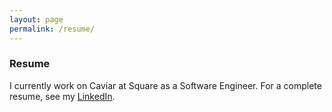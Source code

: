 ```yaml
---
layout: page
permalink: /resume/
---
```


<h3> Resume </h3>
I currently work on Caviar at Square as a Software Engineer. For a complete resume, see my <a href="https://www.linkedin.com/in/jmecom">LinkedIn</a>.

<!-- <div class="text-center">
  <h2>Jordan Mecom</h2>
    <p class="text-muted" align="left">Phone: 908-227-3780 <br> Email: jmecom AT wustl DOT edu
	  <br> Github: <a href="https://github.com/jmecom/">https://github.com/jmecom/</a>
    </p>


    <h3 align="left"> Education </h3>
      <p align="left"> <b>Washington University in St. Louis</b> <span class="text-muted"> | St. Louis, MO</span>
      <span style="float:right;" class="text-muted">August 2012 - May 2016</span>
      <div align="left"> <i>Bachelor of Science with a Major in Computer Science</i> </div>
      <ul class="resumeList" align="left">
        <li><b>Major GPA: 3.64/4.00</b></li>
        <li><b>Activities and volunteering:</b> Association for Computing Machinery, Making Music Matters</li>
        <li><b>Relevant courses:</b> Machine Learning, Computational Photography, Computer Graphics, Advanced Algorithms, Rapid Prototyping and Creative Development, Software Engineering Workshop </li>
      </ul>
      </p>

    <h3 align="left"> Skills </h3>
      <div align="left" class="resumeSection">
        <ul class="resumeList" align="left">
          <li><b>Programming Languages:</b> Proficient with Python, Java, Javascript, MATLAB, C++, HTML, and familiar with C and VHDL</li>
          <li><b>Technologies:</b> OpenGL, THREE.js, Unity3D, Jekyll, AngularJS </li>
	  	</ul>
	  </div>

    <h3 align="left"> Personal Projects </h3>
      <div align="left" class="resumeSection">
        See <a href="http://jmecom.github.io/projects/">my projects page.</a>
      </div>

    <h3 align="left"> Work Experience </h3>
      <div align="left" class="resumeSection">

      <b>Square</b> <span class="text-muted"> | San Francisco, CA</span>
        <span style="float:right;" class="text-muted">June 2016 - Present</span>
        <div align="left"><i>Software Engineer</i></div>
        <ul class="resumeList" align="left">
          I currently work on Caviar.
        </ul>

        <b>Opower</b> <span class="text-muted"> | San Francisco, CA</span>
        <span style="float:right;" class="text-muted">May 2015 - August 2015</span>
        <div align="left"><i>Software Engineering Intern</i></div>
        <ul class="resumeList" align="left">
          <li>Built an AngularJS application that efficiently displays customer billing data for utility company’s customer representatives</li>
          <li>Integrated client-side code with a multithreaded back-end service that provides customer data as JSON, written in Java</li>
          <li>Delivered internal tech talks on current technologies and demoed my team’s newly developed product</li>
        </ul>

        <b>WUSTL Media and Machines Laboratory</b> <span class="text-muted"> | St. Louis, MO</span>
        <span style="float:right;" class="text-muted">August 2014 - December 2014</span>
        <div align="left"><i>Research Assistant</i></div>
        <ul class="resumeList" align="left">
          <li>Contributed to the development of Gorgon, an interactive molecular modeling system using Python, OpenGL, and PyQT</li>
          <li>Designed and built statistical tools for evaluating the quality of molecular models</li>
          <li>Restructured Gorgon's user interface to improve usability and clarity</li>
        </ul>

      <b>WUSTL Computer Science Department</b> <span class="text-muted"> | St. Louis, MO</span>
      <span style="float:right;" class="text-muted">August 2014 - Present</span>
      <div align="left"><i>Teaching Assistant, Computer Science I and II, Algorithms and Data Structures</i></div>
        <ul class="resumeList" align="left">
          <li>Taught students, in lab and studio sessions, core Computer Science ideas such as object oriented programming and recursion</li>
          <li>Provided guidance and debugged students’ weekly lab assignments during office hours</li>
        </ul>

    <h3 align="left"> Leadership </h3>
      <div align="left" class="resumeSection">
       <b>Association for Computing Machinery</b>
        <span style="float:right;" class="text-muted">Spring 2014 - Present</span>
        <div align="left"><i>Industry Liaison, Public Relations</i></div>
        <ul class="resumeList" align="left">
          <li>Coordinated sponsorships and on-campus presentations with Google, Salesforce, Microsoft, and more</li>
          <li>Organized social events, such as Hackathons and game nights, to strengthen the student Computer Science community</li>
          <li>Held ACM office hours to provide additional assistance to students for all introduction level Computer Science courses</li>
        </ul>

      <div align="left" class="resumeSection">
       <b>Washington University Student Investment Fund</b>
        <span style="float:right;" class="text-muted">January 2014 - December 2014</span>
        <div align="left"><i>Co-President, Public Relations</i></div>
        <ul class="resumeList" align="left">
          <li>Exercised leadership over a portfolio of $140,000 to invest in the stock market</li>
          <li>Led buy and sell pitches on stocks among a wide range of industries, outperforming the S&P 500 by 30%</li>
        </ul>
        <br>
      </div>
</div>
</div> -->



